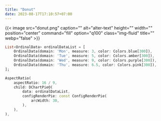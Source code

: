 ```yaml
---
title: "Donut"
date: 2023-08-17T17:10:57+07:00
---
```


{{< image src="donut.png" caption="" alt="alter-text" height="" width="" position="center" command="fill" option="q100" class="img-fluid" title=""  webp="false" >}}

```dart
List<OrdinalData> ordinalDataList = [
    OrdinalData(domain: 'Mon', measure: 3, color: Colors.blue[300]),
    OrdinalData(domain: 'Tue', measure: 5, color: Colors.amber[300]),
    OrdinalData(domain: 'Wed', measure: 9, color: Colors.purple[300]),
    OrdinalData(domain: 'Thu', measure: 6.5, color: Colors.pink[300]),
];

AspectRatio(
    aspectRatio: 16 / 9,
    child: DChartPieO(
        data: ordinalDataList,
        configRenderPie: const ConfigRenderPie(
            arcWidth: 30,
        ),
    ),
),
```

<br>
